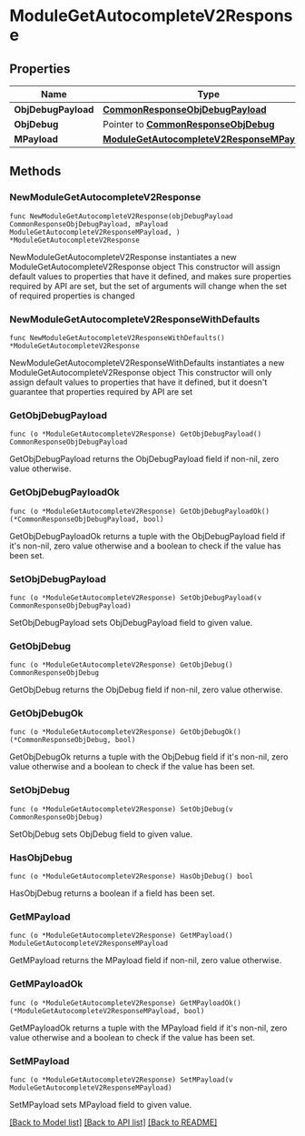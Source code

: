 # ModuleGetAutocompleteV2Response

## Properties

Name | Type | Description | Notes
------------ | ------------- | ------------- | -------------
**ObjDebugPayload** | [**CommonResponseObjDebugPayload**](CommonResponseObjDebugPayload.md) |  | 
**ObjDebug** | Pointer to [**CommonResponseObjDebug**](CommonResponseObjDebug.md) |  | [optional] 
**MPayload** | [**ModuleGetAutocompleteV2ResponseMPayload**](ModuleGetAutocompleteV2ResponseMPayload.md) |  | 

## Methods

### NewModuleGetAutocompleteV2Response

`func NewModuleGetAutocompleteV2Response(objDebugPayload CommonResponseObjDebugPayload, mPayload ModuleGetAutocompleteV2ResponseMPayload, ) *ModuleGetAutocompleteV2Response`

NewModuleGetAutocompleteV2Response instantiates a new ModuleGetAutocompleteV2Response object
This constructor will assign default values to properties that have it defined,
and makes sure properties required by API are set, but the set of arguments
will change when the set of required properties is changed

### NewModuleGetAutocompleteV2ResponseWithDefaults

`func NewModuleGetAutocompleteV2ResponseWithDefaults() *ModuleGetAutocompleteV2Response`

NewModuleGetAutocompleteV2ResponseWithDefaults instantiates a new ModuleGetAutocompleteV2Response object
This constructor will only assign default values to properties that have it defined,
but it doesn't guarantee that properties required by API are set

### GetObjDebugPayload

`func (o *ModuleGetAutocompleteV2Response) GetObjDebugPayload() CommonResponseObjDebugPayload`

GetObjDebugPayload returns the ObjDebugPayload field if non-nil, zero value otherwise.

### GetObjDebugPayloadOk

`func (o *ModuleGetAutocompleteV2Response) GetObjDebugPayloadOk() (*CommonResponseObjDebugPayload, bool)`

GetObjDebugPayloadOk returns a tuple with the ObjDebugPayload field if it's non-nil, zero value otherwise
and a boolean to check if the value has been set.

### SetObjDebugPayload

`func (o *ModuleGetAutocompleteV2Response) SetObjDebugPayload(v CommonResponseObjDebugPayload)`

SetObjDebugPayload sets ObjDebugPayload field to given value.


### GetObjDebug

`func (o *ModuleGetAutocompleteV2Response) GetObjDebug() CommonResponseObjDebug`

GetObjDebug returns the ObjDebug field if non-nil, zero value otherwise.

### GetObjDebugOk

`func (o *ModuleGetAutocompleteV2Response) GetObjDebugOk() (*CommonResponseObjDebug, bool)`

GetObjDebugOk returns a tuple with the ObjDebug field if it's non-nil, zero value otherwise
and a boolean to check if the value has been set.

### SetObjDebug

`func (o *ModuleGetAutocompleteV2Response) SetObjDebug(v CommonResponseObjDebug)`

SetObjDebug sets ObjDebug field to given value.

### HasObjDebug

`func (o *ModuleGetAutocompleteV2Response) HasObjDebug() bool`

HasObjDebug returns a boolean if a field has been set.

### GetMPayload

`func (o *ModuleGetAutocompleteV2Response) GetMPayload() ModuleGetAutocompleteV2ResponseMPayload`

GetMPayload returns the MPayload field if non-nil, zero value otherwise.

### GetMPayloadOk

`func (o *ModuleGetAutocompleteV2Response) GetMPayloadOk() (*ModuleGetAutocompleteV2ResponseMPayload, bool)`

GetMPayloadOk returns a tuple with the MPayload field if it's non-nil, zero value otherwise
and a boolean to check if the value has been set.

### SetMPayload

`func (o *ModuleGetAutocompleteV2Response) SetMPayload(v ModuleGetAutocompleteV2ResponseMPayload)`

SetMPayload sets MPayload field to given value.



[[Back to Model list]](../README.md#documentation-for-models) [[Back to API list]](../README.md#documentation-for-api-endpoints) [[Back to README]](../README.md)



